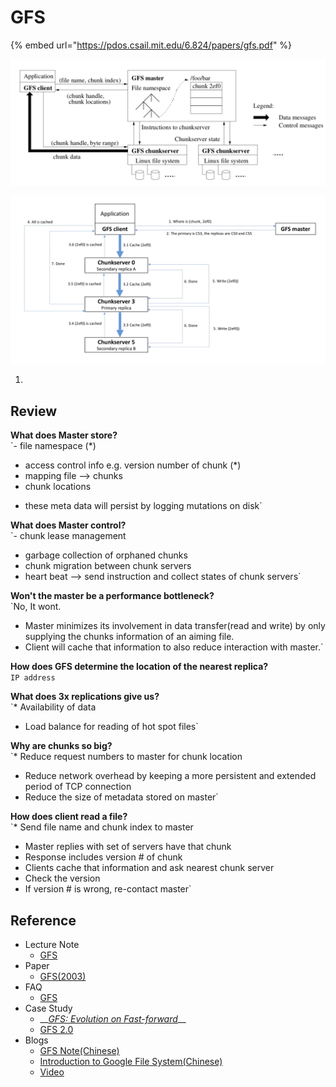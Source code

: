 # GFS

{% embed url="https://pdos.csail.mit.edu/6.824/papers/gfs.pdf" %}

![Figure 1: GFS Architecture](../.gitbook/assets/image%20%2815%29.png)

![Figure 2: GFS Control Flow](../.gitbook/assets/image%20%283%29.png)

1. 
## Review

**What does Master store?**  
`- file namespace (*)  
- access control info e.g. version number of chunk (*)  
- mapping file --> chunks  
- chunk locations  
* these meta data will persist by logging mutations on disk`

**What does Master control?**  
`- chunk lease management  
- garbage collection of orphaned chunks  
- chunk migration between chunk servers  
- heart beat --> send instruction and collect states of chunk servers`

**Won't the master be a performance bottleneck?**  
`No, It wont.  
* Master minimizes its involvement in data transfer(read and write) by only supplying the chunks information of an aiming file.  
* Client will cache that information to also reduce interaction with master.`

**How does GFS determine the location of the nearest replica?**  
`IP address`

**What does 3x replications give us?**   
`* Availability of data  
* Load balance for reading of hot spot files`

**Why are chunks so big?**  
`* Reduce request numbers to master for chunk location  
* Reduce network overhead by keeping a more persistent and extended period of TCP connection  
* Reduce the size of metadata stored on master`

**How does client read a file?**  
`* Send file name and chunk index to master  
* Master replies with set of servers have that chunk  
* Response includes version # of chunk  
* Clients cache that information and ask nearest chunk server  
* Check the version  
* If version # is wrong, re-contact master`  






 

## Reference

* Lecture Note
  * [GFS](https://pdos.csail.mit.edu/6.824/notes/l-gfs-short.txt)
* Paper
  * [GFS\(2003\)](https://pdos.csail.mit.edu/6.824/papers/gfs.pdf)
* FAQ
  * [GFS](https://pdos.csail.mit.edu/6.824/papers/gfs-faq.txt)
* Case Study 
  * \_\_[_GFS: Evolution on Fast-forward_](https://queue.acm.org/detail.cfm?id=1594206)\_\_
  * [GFS 2.0](http://highscalability.com/blog/2010/9/11/googles-colossus-makes-search-real-time-by-dumping-mapreduce.html)
* Blogs
  * [GFS Note\(Chinese\)](https://www.jianshu.com/p/e9a477ee27c1)
  * [Introduction to Google File System\(Chinese\)](http://blog.bittiger.io/post174/)
  * [Video](https://www.youtube.com/watch?v=WLad7CCexo8)



